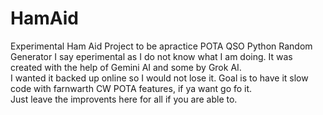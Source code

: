 # HamAid
Experimental Ham Aid Project to be apractice POTA QSO Python Random Generator
I say eperimental as I do not know what I am doing. 
It was created with the help of Gemini AI and some by Grok AI.  
I wanted it backed up online so I would not lose it.
Goal is to have it slow code with farnwarth CW POTA features, if ya want go fo it.  
Just leave the improvents here for all if you are able to.
